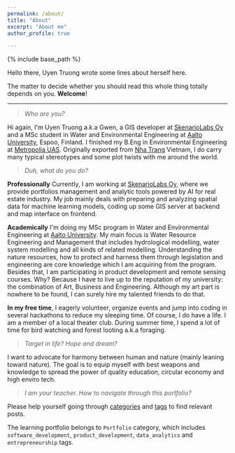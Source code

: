 ```yaml
---
permalink: /about/
title: "About"
excerpt: "About me"
author_profile: true

---
```

{% include base_path %}

Hello there, Uyen Truong wrote some lines about herself here.

The matter to decide whether you should read this whole thing totally depends on you. **Welcome**!

***

> *Who are you?*

Hi again, I'm Uyen Truong a.k.a Gwen, a GIS developer at [SkenarioLabs Oy](https://skenariolabs.com/) and a MSc student in Water and Environmental Engineering at [Aalto University](https://aalto.fi), Espoo, Finland. I finished my B.Eng in Environmental Engineering at [Metropolia UAS](https://metropolia.fi). Originally exported from [Nha Trang](https://en.wikipedia.org/wiki/Nha_Trang) Vietnam, I do carry many typical stereotypes and some plot twists with me around the world.

> *Duh, what do you do?*

**Professionally**
Currently, I am working at [SkenarioLabs Oy](https://skenariolabs.com/), where we provide portfolios management and analytic tools powered by AI for real estate industry. My job mainly deals with preparing and analyzing spatial data for machine learning models, coding up some GIS server at backend and map interface on frontend.

**Academically**
I'm doing my MSc program in Water and Environmental Engineering at [Aalto University](https://aalto.fi). My main focus is Water Resource Engineering and Management that includes hydrological modelling, water system modelling and all kinds of related modelling. Understanding the nature resources, how to protect and harness them through legislation and engineering are core knowledge which I am acquiring from the program. Besides that, I am participating in product development and remote sensing courses. Why? Because I have to live up to the reputation of my university: the combination of Art, Business and Engineering. Although my art part is nowhere to be found, I can surely hire my talented friends to do that.

**In my free time**, I eagerly volunteer, organize events and jump into coding in several hackathons to reduce my sleeping time. Of course, I do have a life. I am a member of a local theater club. During summer time, I spend a lot of time for bird watching and forest looting a.k.a foraging.

> *Target in life? Hope and dream?*

I want to advocate for harmony between human and nature (mainly leaning toward nature). The goal is to equip myself with best weapons and knowledge to spread the power of quality education, circular economy and high enviro tech.

> *I am your teacher. How to navigate through this portfolio?*

Please help yourself going through [categories](https://gwentruong.github.io/categories) and [tags](https://gwentruong.github.io/tags) to find relevant posts.

The learning portfolio belongs to `Portfolio` category, which includes `software_development`, `product_development`, `data_analytics` and `entrepreneurship` tags.
